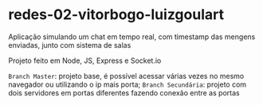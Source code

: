 # redes-02-vitorbogo-luizgoulart
Aplicação simulando um chat em tempo real, com timestamp das mengens enviadas, junto com sistema de salas

Projeto feito em Node, JS, Express e Socket.io

`Branch Master`: projeto base, é possível acessar várias vezes no mesmo navegador ou utilizando o ip mais porta;
`Branch Secundária`: projeto com dois servidores em portas diferentes fazendo conexão entre as portas
